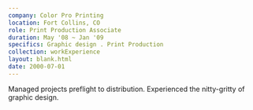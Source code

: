 ```yaml
---
company: Color Pro Printing
location: Fort Collins, CO
role: Print Production Associate
duration: May '08 ~ Jan '09
specifics: Graphic design . Print Production
collection: workExperience
layout: blank.html
date: 2000-07-01
---
```


<p>Managed projects preflight to distribution. Experienced the nitty-gritty of graphic design.</p>

